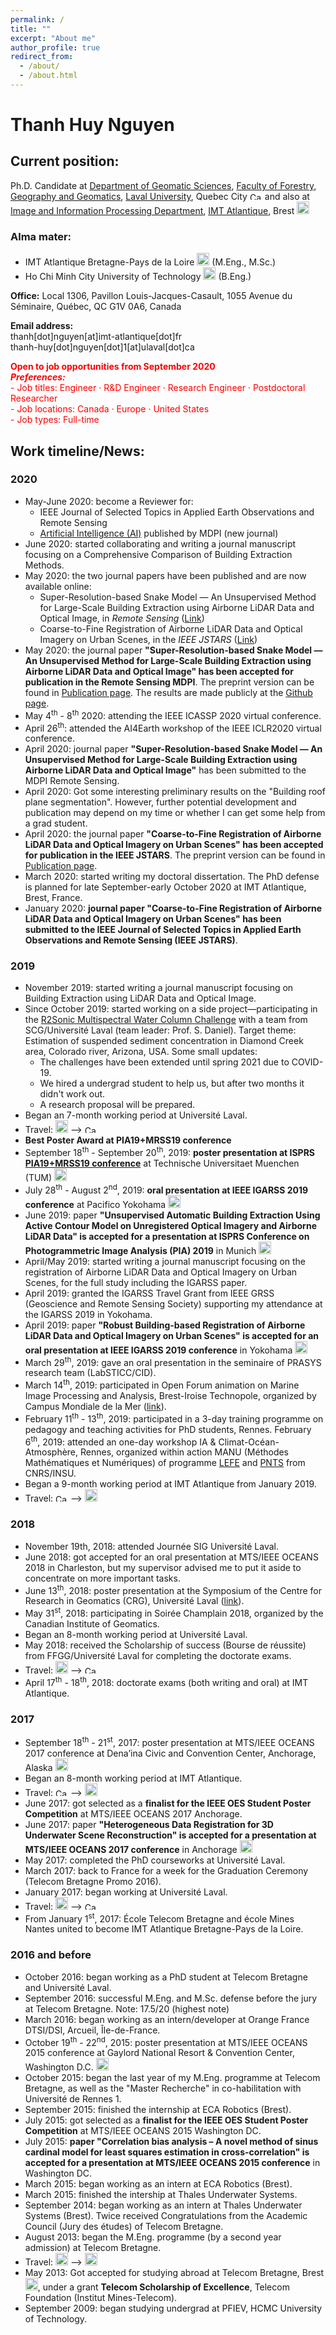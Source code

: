 ```yaml
---
permalink: /
title: ""
excerpt: "About me"
author_profile: true
redirect_from: 
  - /about/
  - /about.html
---
```


# Thanh Huy Nguyen

## Current position: 
Ph.D. Candidate at [Department of Geomatic Sciences](https://www.scg.ulaval.ca/), [Faculty of Forestry, Geography and Geomatics](http://www2.ulaval.ca/en/academics/faculties-departments-and-schools/forestry-geography-and-geomatics.html), [Laval University](http://www2.ulaval.ca/en.html), Quebec City <img alt="Ca" height="12" src="https://upload.wikimedia.org/wikipedia/commons/thumb/d/d9/Flag_of_Canada_%28Pantone%29.svg/langfr-225px-Flag_of_Canada_%28Pantone%29.svg.png" style="background-color:transparent" width="20"> and also at [Image and Information Processing Department](https://www.imt-atlantique.fr/fr/l-ecole/departements-d-enseignement-recherche/image-et-traitement-de-l-information), [IMT Atlantique](http://www.imt-atlantique.fr/), Brest <img alt="Fr" src="https://upload.wikimedia.org/wikipedia/commons/thumb/c/c3/Flag_of_France.svg/langfr-225px-Flag_of_France.svg.png" style="background-color:transparent" width="20">

### **Alma mater:**
- IMT Atlantique Bretagne-Pays de la Loire <img alt="Fr" src="https://upload.wikimedia.org/wikipedia/commons/thumb/c/c3/Flag_of_France.svg/langfr-225px-Flag_of_France.svg.png" style="background-color:transparent" width="20"> (M.Eng., M.Sc.)
- Ho Chi Minh City University of Technology <img alt="Vn" src="https://upload.wikimedia.org/wikipedia/commons/2/21/Flag_of_Vietnam.svg" width="20"> (B.Eng.)

**Office:** Local 1306, Pavillon Louis-Jacques-Casault, 1055 Avenue du Séminaire, Québec, QC G1V 0A6, Canada

**Email address:**<br>
<span>thanh[dot]nguyen[at]imt-atlantique[dot]fr <br>
<span>thanh-huy[dot]nguyen[dot]1[at]ulaval[dot]ca

<p style="color:red"><b>Open to job opportunities from September 2020<br>
<i>Preferences:</i></b><br>
- Job titles: Engineer · R&D Engineer · Research Engineer · Postdoctoral Researcher<br>
- Job locations: Canada · Europe · United States<br>
- Job types: Full-time<br>
</p>

## Work timeline/News:
### 2020
- May-June 2020: become a Reviewer for:
  - IEEE Journal of Selected Topics in Applied Earth Observations and Remote Sensing
  - [Artificial Intelligence (AI)](https://www.mdpi.com/journal/ai) published by MDPI (new journal)
- June 2020: started collaborating and writing a journal manuscript focusing on a Comprehensive Comparison of Building Extraction Methods.
- May 2020: the two journal papers have been published and are now available online:
  - Super-Resolution-based Snake Model — An Unsupervised Method for Large-Scale Building Extraction using Airborne LiDAR Data and Optical Image, in *Remote Sensing* ([Link](https://www.mdpi.com/2072-4292/12/11/1702))
  - Coarse-to-Fine Registration of Airborne LiDAR Data and Optical Imagery on Urban Scenes, in the *IEEE JSTARS* \([Link](https://ieeexplore.ieee.org/document/9103265)\)
- May 2020: the journal paper **"Super-Resolution-based Snake Model — An Unsupervised Method for Large-Scale Building Extraction using Airborne LiDAR Data and Optical Image" has been accepted for publication in the Remote Sensing MDPI**. The preprint version can be found in [Publication page](https://thnguyen-grs.github.io/publications/). The results are made publicly at the [Github page](https://github.com/nthuy190991/SRSM_QuebecCity_building_extraction).
- May 4<sup>th</sup> - 8<sup>th</sup> 2020: attending the IEEE ICASSP 2020 virtual conference.
- April 26<sup>th</sup>: attended the AI4Earth workshop of the IEEE ICLR2020 virtual conference.
- April 2020: journal paper **"Super-Resolution-based Snake Model — An Unsupervised Method for Large-Scale Building Extraction using Airborne LiDAR Data and Optical Image"** has been submitted to the MDPI Remote Sensing.
- April 2020: Got some interesting preliminary results on the "Building roof plane segmentation". However, further potential development and publication may depend on my time or whether I can get some help from a grad student.
- April 2020: the journal paper **"Coarse-to-Fine Registration of Airborne LiDAR Data and Optical Imagery on Urban Scenes" has been accepted for publication in the IEEE JSTARS**. The preprint version can be found in [Publication page](https://thnguyen-grs.github.io/publications/).
- March 2020: started writing my doctoral dissertation. The PhD defense is planned for late September-early October 2020 at IMT Atlantique, Brest, France.
- January 2020: **journal paper "Coarse-to-Fine Registration of Airborne LiDAR Data and Optical Imagery on Urban Scenes" has been submitted to the IEEE Journal of Selected Topics in Applied Earth Observations and Remote Sensing (IEEE JSTARS)**.

### 2019
- November 2019: started writing a journal manuscript focusing on Building Extraction using LiDAR Data and Optical Image.
- Since October 2019: started working on a side project—participating in the [R2Sonic Multispectral Water Column Challenge](https://www.r2sonic.com/) with a team from SCG/Université Laval (team leader: Prof. S. Daniel). Target theme: Estimation of suspended sediment concentration in Diamond Creek area, Colorado river, Arizona, USA. Some small updates:
  - The challenges have been extended until spring 2021 due to COVID-19. 
  - We hired a undergrad student to help us, but after two months it didn't work out. 
  - A research proposal will be prepared.
- Began an 7-month working period at Université Laval.
- Travel: <img alt="Fr" src="https://upload.wikimedia.org/wikipedia/commons/thumb/c/c3/Flag_of_France.svg/langfr-225px-Flag_of_France.svg.png" style="background-color:transparent" width="20"> ⟶ <img alt="Ca" height="12" src="https://upload.wikimedia.org/wikipedia/commons/thumb/d/d9/Flag_of_Canada_%28Pantone%29.svg/langfr-225px-Flag_of_Canada_%28Pantone%29.svg.png" style="background-color:transparent" width="20">
- **Best Poster Award at PIA19+MRSS19 conference**
- September 18<sup>th</sup> - September 20<sup>th</sup>, 2019: **poster presentation at ISPRS [PIA19+MRSS19 conference](http://www.pf.bgu.tum.de/isprs/pia19/index.html)** at Technische Universitaet Muenchen (TUM) <img alt="De" src="https://upload.wikimedia.org/wikipedia/en/thumb/b/ba/Flag_of_Germany.svg/383px-Flag_of_Germany.svg.png" style="background-color:transparent" width="20">
- July 28<sup>th</sup> - August 2<sup>nd</sup>, 2019: **oral presentation at IEEE IGARSS 2019 conference** at Pacifico Yokohama <img alt="Jp" src="https://upload.wikimedia.org/wikipedia/en/9/9e/Flag_of_Japan.svg" width="20">
- June 2019: paper **"Unsupervised Automatic Building Extraction Using Active Contour Model on Unregistered Optical Imagery and Airborne LiDAR Data" is accepted for a presentation at ISPRS Conference on Photogrammetric Image Analysis (PIA) 2019** in Munich <img alt="De" src="https://upload.wikimedia.org/wikipedia/en/thumb/b/ba/Flag_of_Germany.svg/383px-Flag_of_Germany.svg.png" style="background-color:transparent" width="20">
- April/May 2019: started writing a journal manuscript focusing on the registration of Airborne LiDAR Data and Optical Imagery on Urban Scenes, for the full study including the IGARSS paper.
- April 2019: granted the IGARSS Travel Grant from IEEE GRSS (Geoscience and Remote Sensing Society) supporting my attendance at the IGARSS 2019 in Yokohama.
- April 2019: paper **"Robust Building-based Registration of Airborne LiDAR Data and Optical Imagery on Urban Scenes" is accepted for an oral presentation at IEEE IGARSS 2019 conference** in Yokohama <img alt="Jp" src="https://upload.wikimedia.org/wikipedia/en/9/9e/Flag_of_Japan.svg" width="20">
- March 29<sup>th</sup>, 2019: gave an oral presentation in the seminaire of PRASYS research team (LabSTICC/CID).
- March 14<sup>th</sup>, 2019: participated in Open Forum animation on Marine Image Processing and Analysis, Brest-Iroise Technopole, organized by Campus Mondiale de la Mer ([link](https://www.campus-mondial-de-la-mer.fr/Agenda-Rencontres-collaboratives-pour-le-traitement-et-l%E2%80%99analyse-des-images-marines-2608-3291-0-0.html)).
- February 11<sup>th</sup> - 13<sup>th</sup>, 2019: participated in a 3-day training programme on pedagogy and teaching activities for PhD students, Rennes.
February 6<sup>th</sup>, 2019: attended an one-day workshop IA & Climat-Océan-Atmosphère, Rennes, organized within action MANU (Méthodes Mathématiques et Numériques) of programme [LEFE](http://www.insu.cnrs.fr/lefe) and [PNTS](http://www.insu.cnrs.fr/pnts) from CNRS/INSU.
- Began a 9-month working period at IMT Atlantique from January 2019.
- Travel: <img alt="Ca" height="12" src="https://upload.wikimedia.org/wikipedia/commons/thumb/d/d9/Flag_of_Canada_%28Pantone%29.svg/langfr-225px-Flag_of_Canada_%28Pantone%29.svg.png" style="background-color:transparent" width="20"> ⟶ <img alt="Fr" src="https://upload.wikimedia.org/wikipedia/commons/thumb/c/c3/Flag_of_France.svg/langfr-225px-Flag_of_France.svg.png" style="background-color:transparent" width="20">

### 2018
- November 19th, 2018: attended Journée SIG Université Laval.
- June 2018: got accepted for an oral presentation at MTS/IEEE OCEANS 2018 in Charleston, but my supervisor advised me to put it aside to concentrate on more important tasks.
- June 13<sup>th</sup>, 2018: poster presentation at the Symposium of the Centre for Research in Geomatics (CRG), Université Laval ([link](https://mailchi.mp/e248aa287fb4/invitation-colloque-du-crg-1395401?e=b83d61b42e)).
- May 31<sup>st</sup>, 2018: participating in Soirée Champlain 2018, organized by the Canadian Institute of Geomatics.
- Began an 8-month working period at Université Laval.
- May 2018: received the Scholarship of success (Bourse de réussite) from FFGG/Université Laval for completing the doctorate exams.
- Travel: <img alt="Fr" src="https://upload.wikimedia.org/wikipedia/commons/thumb/c/c3/Flag_of_France.svg/langfr-225px-Flag_of_France.svg.png" style="background-color:transparent" width="20"> ⟶ <img alt="Ca" height="12" src="https://upload.wikimedia.org/wikipedia/commons/thumb/d/d9/Flag_of_Canada_%28Pantone%29.svg/langfr-225px-Flag_of_Canada_%28Pantone%29.svg.png" style="background-color:transparent" width="20">
- April 17<sup>th</sup> - 18<sup>th</sup>, 2018: doctorate exams (both writing and oral) at IMT Atlantique.

### 2017
- September 18<sup>th</sup> - 21<sup>st</sup>, 2017: poster presentation at MTS/IEEE OCEANS 2017 conference at Dena’ina Civic and Convention Center, Anchorage, Alaska <img alt="US" src="https://upload.wikimedia.org/wikipedia/en/thumb/a/a4/Flag_of_the_United_States.svg/1280px-Flag_of_the_United_States.svg.png" width="20">
- Began an 8-month working period at IMT Atlantique.
- Travel: <img alt="Ca" height="12" src="https://upload.wikimedia.org/wikipedia/commons/thumb/d/d9/Flag_of_Canada_%28Pantone%29.svg/langfr-225px-Flag_of_Canada_%28Pantone%29.svg.png" style="background-color:transparent" width="20"> ⟶ <img alt="Fr" src="https://upload.wikimedia.org/wikipedia/commons/thumb/c/c3/Flag_of_France.svg/langfr-225px-Flag_of_France.svg.png" style="background-color:transparent" width="20">
- June 2017: got selected as a **finalist for the IEEE OES Student Poster Competition** at MTS/IEEE OCEANS 2017 Anchorage.
- June 2017: paper **"Heterogeneous Data Registration for 3D Underwater Scene Reconstruction" is accepted for a presentation at MTS/IEEE OCEANS 2017 conference** in Anchorage  <img alt="US" src="https://upload.wikimedia.org/wikipedia/en/thumb/a/a4/Flag_of_the_United_States.svg/1280px-Flag_of_the_United_States.svg.png" width="20">
- May 2017: completed the PhD courseworks at Université Laval.
- March 2017: back to France for a week for the Graduation Ceremony (Telecom Bretagne Promo 2016).
- January 2017: began working at Université Laval.
- Travel: <img alt="Fr" src="https://upload.wikimedia.org/wikipedia/commons/thumb/c/c3/Flag_of_France.svg/langfr-225px-Flag_of_France.svg.png" style="background-color:transparent" width="20"> ⟶ <img alt="Ca" height="12" src="https://upload.wikimedia.org/wikipedia/commons/thumb/d/d9/Flag_of_Canada_%28Pantone%29.svg/langfr-225px-Flag_of_Canada_%28Pantone%29.svg.png" style="background-color:transparent" width="20">
- From January 1<sup>st</sup>, 2017: École Telecom Bretagne and école Mines Nantes united to become IMT Atlantique Bretagne-Pays de la Loire.

### 2016 and before
- October 2016: began working as a PhD student at Telecom Bretagne and Université Laval.
- September 2016: successful M.Eng. and M.Sc. defense before the jury at Telecom Bretagne. Note: 17.5/20 (highest note)
- March 2016: began working as an intern/developer at Orange France DTSI/DSI, Arcueil, Île-de-France.
- October 19<sup>th</sup> - 22<sup>nd</sup>, 2015: poster presentation at MTS/IEEE OCEANS 2015 conference at Gaylord National Resort & Convention Center, Washington D.C. <img alt="US" src="https://upload.wikimedia.org/wikipedia/en/thumb/a/a4/Flag_of_the_United_States.svg/1280px-Flag_of_the_United_States.svg.png" width="20">
- October 2015: began the last year of my M.Eng. programme at Telecom Bretagne, as well as the "Master Recherche" in co-habilitation with Université de Rennes 1.
- September 2015: finished the internship at ECA Robotics (Brest).
- July 2015: got selected as a **finalist for the IEEE OES Student Poster Competition** at MTS/IEEE OCEANS 2015 Washington DC.
- July 2015: **paper "Correlation bias analysis – A novel method of sinus cardinal model for least squares estimation in cross-correlation" is accepted for a presentation at MTS/IEEE OCEANS 2015 conference** in Washington DC.
- March 2015: began working as an intern at ECA Robotics (Brest).
- March 2015: finished the intership at Thales Underwater Systems.
- September 2014: began working as an intern at Thales Underwater Systems (Brest).
Twice received Congratulations from the Academic Council (Jury des études) of Telecom Bretagne.
- August 2013: began the M.Eng. programme (by a second year admission) at Telecom Bretagne.
- Travel: <img alt="Vn" src="https://upload.wikimedia.org/wikipedia/commons/2/21/Flag_of_Vietnam.svg" width="20"> ⟶ <img alt="Fr" src="https://upload.wikimedia.org/wikipedia/commons/thumb/c/c3/Flag_of_France.svg/langfr-225px-Flag_of_France.svg.png" style="background-color:transparent" width="20">
- May 2013: Got accepted for studying abroad at Telecom Bretagne, Brest <img alt="Fr" src="https://upload.wikimedia.org/wikipedia/commons/thumb/c/c3/Flag_of_France.svg/langfr-225px-Flag_of_France.svg.png" style="background-color:transparent" width="20">, under a grant **Telecom Scholarship of Excellence**, Telecom Foundation (Institut Mines-Telecom).
- September 2009: began studying undergrad at PFIEV, HCMC University of Technology.

